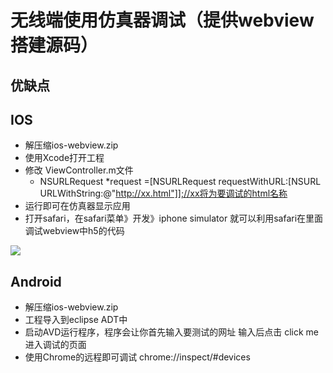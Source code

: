 # 无线端使用仿真器调试（提供webview搭建源码）

## 优缺点
## IOS
  - 解压缩ios-webview.zip
  - 使用Xcode打开工程
  - 修改 ViewController.m文件 
    - NSURLRequest *request =[NSURLRequest requestWithURL:[NSURL URLWithString:@"http://xx.html"]];//xx将为要调试的html名称
  - 运行即可在仿真器显示应用
  - 打开safari，在safari菜单》开发》iphone simulator 就可以利用safari在里面调试webview中h5的代码
     
![](images/ios-debug.png)
     

## Android

- 解压缩ios-webview.zip
- 工程导入到eclipse ADT中
- 启动AVD运行程序，程序会让你首先输入要测试的网址 输入后点击 click me 进入调试的页面
- 使用Chrome的远程即可调试 chrome://inspect/#devices


